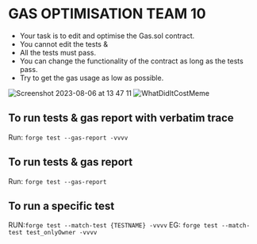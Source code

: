 # GAS OPTIMISATION TEAM 10

- Your task is to edit and optimise the Gas.sol contract. 
- You cannot edit the tests & 
- All the tests must pass.
- You can change the functionality of the contract as long as the tests pass. 
- Try to get the gas usage as low as possible. 

![Screenshot 2023-08-06 at 13 47 11](https://github.com/charifmews/gasoptimizationchallenge/assets/3293323/3c21d11b-e634-48e8-8c24-7623a5dd9474)
![WhatDidItCostMeme](https://cdn.discordapp.com/attachments/1136712047141331094/1137713239036264458/Screenshot_2023-08-06_at_13.46.06.png)


## To run tests & gas report with verbatim trace 
Run: `forge test --gas-report -vvvv`

## To run tests & gas report
Run: `forge test --gas-report`

## To run a specific test
RUN:`forge test --match-test {TESTNAME} -vvvv`
EG: `forge test --match-test test_onlyOwner -vvvv`
